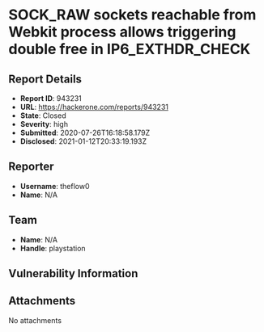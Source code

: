 # SOCK_RAW sockets reachable from Webkit process allows triggering double free in IP6_EXTHDR_CHECK

## Report Details
- **Report ID**: 943231
- **URL**: https://hackerone.com/reports/943231
- **State**: Closed
- **Severity**: high
- **Submitted**: 2020-07-26T16:18:58.179Z
- **Disclosed**: 2021-01-12T20:33:19.193Z

## Reporter
- **Username**: theflow0
- **Name**: N/A

## Team
- **Name**: N/A
- **Handle**: playstation

## Vulnerability Information


## Attachments
No attachments

